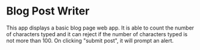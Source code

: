 # Blog Post Writer

This app displays a basic blog page web app. It is able to count the number of characters typed and it can reject if the number of characters typed is not more than 100. On clicking "submit post", it will prompt an alert.
